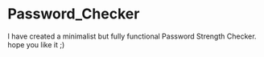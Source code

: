 # Password_Checker
I have created a minimalist but fully functional Password Strength Checker. hope you like it ;)
